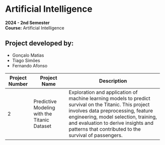 # Artificial Intelligence

**2024 - 2nd Semester**  
**Course:** Artificial Intelligence

## Project developed by:
- Gonçalo Matias
- Tiago Simões
- Fernando Afonso

| Project Number | Project Name                                          | Description                                                                                               |
|----------------|-------------------------------------------------------|-----------------------------------------------------------------------------------------------------------|
| 2              | Predictive Modeling with the Titanic Dataset         | Exploration and application of machine learning models to predict survival on the Titanic. This project involves data preprocessing, feature engineering, model selection, training, and evaluation to derive insights and patterns that contributed to the survival of passengers. |
